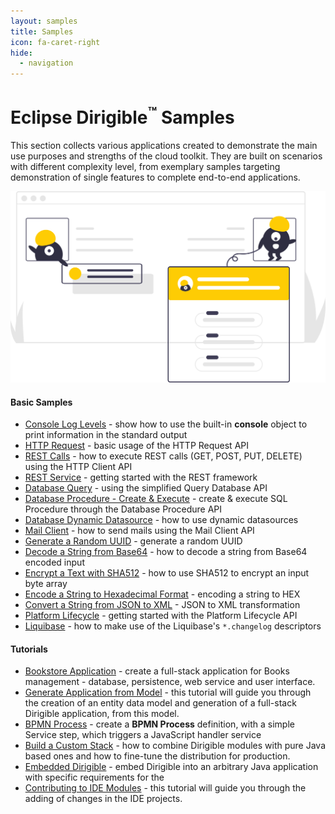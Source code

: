 ```yaml
---
layout: samples
title: Samples
icon: fa-caret-right
hide: 
  - navigation
---
```


# Eclipse Dirigible<sup>&trade;</sup> Samples

This section collects various applications created to demonstrate the main use purposes and strengths of the cloud toolkit.
They are built on scenarios with different complexity level, from exemplary samples targeting demonstration of single features to complete end-to-end applications.

![Samples](images/samples.svg)

#### Basic Samples

- [Console Log Levels](basic/console) - show how to use the built-in **console** object to print information in the standard output
- [HTTP Request](basic/http-request) - basic usage of the HTTP Request API
- [REST Calls](basic/rest-calls) - how to execute REST calls (GET, POST, PUT, DELETE) using the HTTP Client API
- [REST Service](basic/rest-service) - getting started with the REST framework
- [Database Query](basic/database-query) - using the simplified Query Database API
- [Database Procedure - Create & Execute](basic/database-procedure) - create & execute SQL Procedure through the Database Procedure API
- [Database Dynamic Datasource](basic/database-dynamic) - how to use dynamic datasources
- [Mail Client](basic/mail-client) - how to send mails using the Mail Client API
- [Generate a Random UUID](basic/uuid-random-generation) - generate a random UUID
- [Decode a String from Base64](basic/base64-decode) - how to decode a string from Base64 encoded input
- [Encrypt a Text with SHA512](basic/digest) - how to use SHA512 to encrypt an input byte array
- [Encode a String to Hexadecimal Format](basic/hex-encode) - encoding a string to HEX
- [Convert a String from JSON to XML](basic/convert-json2xml) - JSON to XML transformation
- [Platform Lifecycle](basic/platform-lifecycle) - getting started with the Platform Lifecycle API
- [Liquibase](basic/liquibase-simple) - how to make use of the Liquibase's `*.changelog` descriptors

#### Tutorials

- [Bookstore Application](tutorials/application-development/bookstore) - create a full-stack application for Books management - database, persistence, web service and user interface.
- [Generate Application from Model](tutorials/modeling/generate-application-from-model) - this tutorial will guide you through the creation of an entity data model and generation of a full-stack Dirigible application, from this model.
- [BPMN Process](tutorials/modeling/process-console) - create a **BPMN Process** definition, with a simple Service step, which triggers a JavaScript handler service
- [Build a Custom Stack](tutorials/customizations/custom-stack) - how to combine Dirigible modules with pure Java based ones and how to fine-tune the distribution for production.
- [Embedded Dirigible](tutorials/customizations/embedded) - embed Dirigible into an arbitrary Java application with specific requirements for the 
- [Contributing to IDE Modules](tutorials/customizations/ide/contributing-to-ide-modules) - this tutorial will guide you through the adding of changes in the IDE projects.

